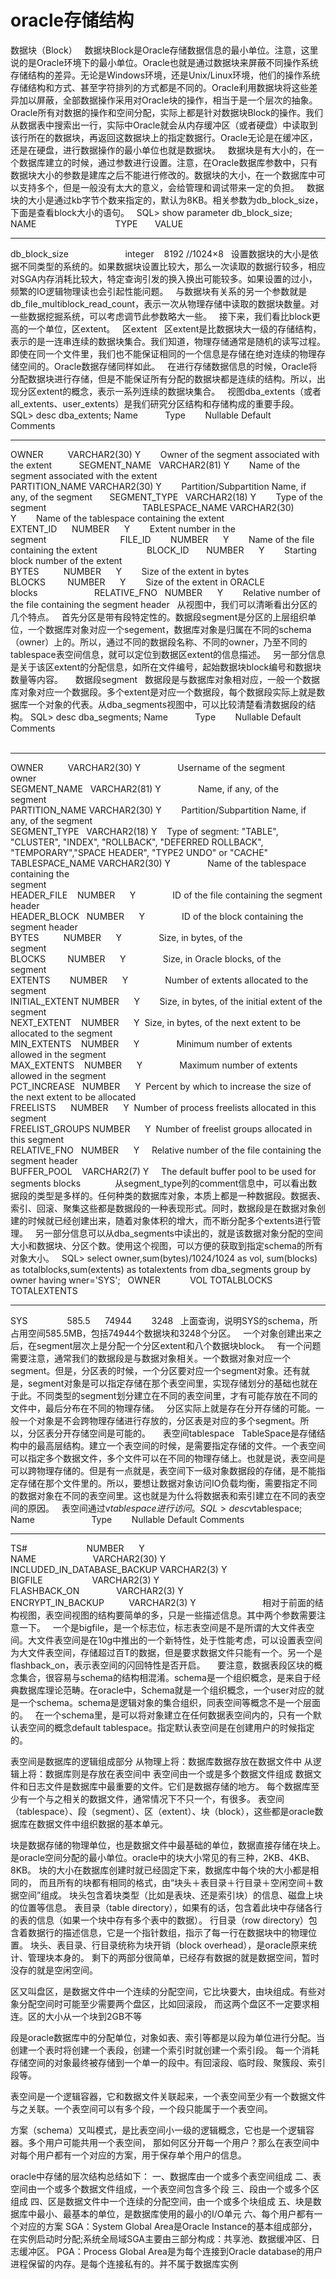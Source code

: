 # oracle存储结构
数据块（Block）
 
数据块Block是Oracle存储数据信息的最小单位。注意，这里说的是Oracle环境下的最小单位。Oracle也就是通过数据块来屏蔽不同操作系统存储结构的差异。无论是Windows环境，还是Unix/Linux环境，他们的操作系统存储结构和方式、甚至字符排列的方式都是不同的。Oracle利用数据块将这些差异加以屏蔽，全部数据操作采用对Oracle块的操作，相当于是一个层次的抽象。
 
Oracle所有对数据的操作和空间分配，实际上都是针对数据块Block的操作。我们从数据表中搜索出一行，实际中Oracle就会从内存缓冲区（或者硬盘）中读取到该行所在的数据块，再返回这数据块上的指定数据行。Oracle无论是在缓冲区，还是在硬盘，进行数据操作的最小单位也就是数据块。
 
数据块是有大小的，在一个数据库建立的时候，通过参数进行设置。注意，在Oracle数据库参数中，只有数据块大小的参数是建库之后不能进行修改的。数据块的大小，在一个数据库中可以支持多个，但是一般没有太大的意义，会给管理和调试带来一定的负担。
 
数据块的大小是通过kb字节个数来指定的，默认为8KB。相关参数为db_block_size，下面是查看block大小的语句。
 
SQL> show parameter db_block_size;
 
NAME                                TYPE       VALUE
------------------------------------ ----------- ------------------------------
db_block_size                       integer    8192 //1024×8
 
设置数据块的大小是依据不同类型的系统的。如果数据块设置比较大，那么一次读取的数据行较多，相应对SGA内存消耗比较大，特定查询引发的换入换出可能较多。如果设置的过小，频繁的IO逻辑物理读也会引起性能问题。
 
与数据块有关系的另一个参数就是db_file_multiblock_read_count，表示一次从物理存储中读取的数据块数量。对一些数据挖掘系统，可以考虑调节此参数略大一些。
 
接下来，我们看比block更高的一个单位，区extent。
 
区extent
 
区extent是比数据块大一级的存储结构，表示的是一连串连续的数据块集合。我们知道，物理存储通常是随机的读写过程。即使在同一个文件里，我们也不能保证相同的一个信息是存储在绝对连续的物理存储空间的。Oracle数据存储同样如此。
 
在进行存储数据信息的时候，Oracle将分配数据块进行存储，但是不能保证所有分配的数据块都是连续的结构。所以，出现分区extent的概念，表示一系列连续的数据块集合。
 
视图dba_extents（或者all_extents、user_extents）是我们研究分区结构和存储构成的重要手段。
 
SQL> desc dba_extents;
Name           Type        Nullable Default Comments                                                 
--------------- ------------ -------- ------- ---------------------------------------------------------
OWNER          VARCHAR2(30) Y        Owner of the segment associated with the extent          
SEGMENT_NAME   VARCHAR2(81) Y        Name of the segment associated with the extent           
PARTITION_NAME VARCHAR2(30) Y        Partition/Subpartition Name, if any, of the segment      
SEGMENT_TYPE   VARCHAR2(18) Y        Type of the segment                                      
TABLESPACE_NAME VARCHAR2(30) Y        Name of the tablespace containing the extent             
EXTENT_ID      NUMBER      Y        Extent number in the segment                             
FILE_ID        NUMBER      Y        Name of the file containing the extent                   
BLOCK_ID       NUMBER      Y        Starting block number of the extent                      
BYTES          NUMBER      Y        Size of the extent in bytes                              
BLOCKS         NUMBER      Y        Size of the extent in ORACLE blocks                      
RELATIVE_FNO   NUMBER      Y        Relative number of the file containing the segment header
 
从视图中，我们可以清晰看出分区的几个特点。
 
首先分区是带有段特定性的。数据段segment是分区的上层组织单位，一个数据库对象对应一个segement，数据库对象是归属在不同的schema（owner）上的。所以，通过不同的数据段名称、不同的owner，乃至不同的tablespace表空间信息，就可以定位到数据区extent的信息描述。
 
另一部分信息是关于该区extent的分配信息，如所在文件编号，起始数据块block编号和数据块数量等内容。
 
 
数据段segment
 
数据段是与数据库对象相对应，一般一个数据库对象对应一个数据段。多个extent是对应一个数据段，每个数据段实际上就是数据库一个对象的代表。从dba_segments视图中，可以比较清楚看清数据段的结构。
SQL> desc dba_segments;
Name           Type        Nullable Default Comments                                                                                                                              
--------------- ------------ -------- -------
OWNER          VARCHAR2(30) Y               Username of the segment owner                                                                                                         
SEGMENT_NAME   VARCHAR2(81) Y               Name, if any, of the segment                                                                                                          
PARTITION_NAME VARCHAR2(30) Y        Partition/Subpartition Name, if any, of the segment                                                                                   
SEGMENT_TYPE   VARCHAR2(18) Y    Type of segment: "TABLE", "CLUSTER", "INDEX", "ROLLBACK",
"DEFERRED ROLLBACK", "TEMPORARY","SPACE HEADER", "TYPE2 UNDO" or "CACHE"
TABLESPACE_NAME VARCHAR2(30) Y               Name of the tablespace containing the segment                                                                                         
HEADER_FILE    NUMBER      Y               ID of the file containing the segment header                                                                                          
HEADER_BLOCK   NUMBER      Y               ID of the block containing the segment header                                                                                         
BYTES          NUMBER      Y               Size, in bytes, of the segment                                                                                                        
BLOCKS         NUMBER      Y               Size, in Oracle blocks, of the segment                                                                                                
EXTENTS        NUMBER      Y               Number of extents allocated to the segment                                                                                            
INITIAL_EXTENT NUMBER      Y        Size, in bytes, of the initial extent of the segment                                                                                  
NEXT_EXTENT    NUMBER      Y  Size, in bytes, of the next extent to be allocated to the segment                                                                     
MIN_EXTENTS    NUMBER      Y               Minimum number of extents allowed in the segment                                                                                      
MAX_EXTENTS    NUMBER      Y               Maximum number of extents allowed in the segment                                                                                      
PCT_INCREASE   NUMBER      Y  Percent by which to increase the size of the next extent to be allocated                                                              
FREELISTS      NUMBER      Y  Number of process freelists allocated in this segment                                                                                 
FREELIST_GROUPS NUMBER      Y  Number of freelist groups allocated in this segment                                                                                   
RELATIVE_FNO   NUMBER      Y     Relative number of the file containing the segment header                                                                             
BUFFER_POOL    VARCHAR2(7) Y     The default buffer pool to be used for segments blocks           
 
从segment_type列的comment信息中，可以看出数据段的类型是多样的。任何种类的数据库对象，本质上都是一种数据段。数据表、索引、回滚、聚集这些都是数据段的一种表现形式。同时，数据段是在数据对象创建的时候就已经创建出来，随着对象体积的增大，而不断分配多个extents进行管理。
 
另一部分信息可以从dba_segments中读出的，就是该数据对象分配的空间大小和数据块、分区个数。使用这个视图，可以方便的获取到指定schema的所有对象大小。
 
SQL> select owner,sum(bytes)/1024/1024 as vol, sum(blocks) as totalblocks,sum(extents) as totalextents from dba_segments group by owner having wner='SYS';
 
OWNER            VOL TOTALBLOCKS TOTALEXTENTS
------------------------------ ---------- ----------- ------------
SYS                585.5      74944        3248
 
上面查询，说明SYS的schema，所占用空间585.5MB，包括74944个数据块和3248个分区。
 
一个对象创建出来之后，在segment层次上是分配一个分区extent和八个数据块block。
 
有一个问题需要注意，通常我们的数据段是与数据对象相关。一个数据对象对应一个segment。但是，分区表的时候，一个分区要对应一个segment对象。还有就是，segment对象是可以指定存储在那个表空间里，实现存储划分的基础也就在于此。不同类型的segment划分建立在不同的表空间里，才有可能存放在不同的文件中，最后分布在不同的物理存储。
 
分区实际上就是存在分开存储的可能。一般一个对象是不会跨物理存储进行存放的，分区表是对应的多个segment。所以，分区表分开存储空间是可能的。
 
 
表空间tablespace
 
TableSpace是存储结构中的最高层结构。建立一个表空间的时候，是需要指定存储的文件。一个表空间可以指定多个数据文件，多个文件可以在不同的物理存储上。也就是说，表空间是可以跨物理存储的。但是有一点就是，表空间下一级对象数据段的存储，是不能指定存储在那个文件里的。所以，要想让数据对象访问IO负载均衡，需要指定不同的数据对象在不同的表空间里。这也就是为什么将数据表和索引建立在不同的表空间的原因。
 
表空间通过v$tablespace进行访问。
 
SQL> desc v$tablespace;
Name                       Type        Nullable Default Comments
--------------------------- ------------ -------- ------- --------
TS#                        NUMBER      Y                        
NAME                       VARCHAR2(30) Y                        
INCLUDED_IN_DATABASE_BACKUP VARCHAR2(3) Y                        
BIGFILE                    VARCHAR2(3) Y                        
FLASHBACK_ON               VARCHAR2(3) Y                        
ENCRYPT_IN_BACKUP          VARCHAR2(3) Y                        
 
相对于前面的结构视图，表空间视图的结构要简单的多，只是一些描述信息。其中两个参数需要注意一下。
 
一个是bigfile，是一个标志位，标志表空间是不是所谓的大文件表空间。大文件表空间是在10g中推出的一个新特性，处于性能考虑，可以设置表空间为大文件表空间，存储超过百T的数据，但是要求数据文件只能有一个。另一个是flashback_on，表示表空间的闪回特性是否开启。
 
 
要注意，数据表段区块的概念集合，很容易与schema的结构相混淆。schema是一个组织概念，是来自于经典数据库理论范畴。在oracle中，Schema就是一个组织概念，一个user对应的就是一个schema。schema是逻辑对象的集合组织，同表空间等概念不是一个层面的。
 
在一个schema里，是可以将对象建立在任何数据表空间内的，只有一个默认表空间的概念default tablespace。指定默认表空间是在创建用户的时候指定的。

表空间是数据库的逻辑组成部分
从物理上将：数据库数据存放在数据文件中
从逻辑上将：数据库则是存放在表空间中
表空间由一个或是多个数据文件组成
数据文件和日志文件是数据库中最重要的文件。它们是数据存储的地方。
每个数据库至少有一个与之相关的数据文件，通常情况下不只一个，有很多。
表空间（tablespace）、段（segment）、区（extent）、块（block），这些都是oracle数据库在数据文件中组织数据的基本单元。

块是数据存储的物理单位，也是数据文件中最基础的单位，数据直接存储在块上。
是oracle空间分配的最小单位。oracle中的块大小常见的有三种，2KB、4KB、8KB。
块的大小在数据库创建时就已经固定下来，数据库中每个块的大小都是相同的，
而且所有的块都有相同的格式，由“块头＋表目录＋行目录＋空闲空间＋数据空间”组成。
块头包含着块类型（比如是表块、还是索引块）的信息、磁盘上块的位置等信息。
表目录（table directory），如果有的话，包含着此块中存储各行的表的信息（如果一个块中存有多个表中的数据）。
行目录（row directory）包含着数据行的描述信息，它是一个指针数组，指示了每一行在数据块中的物理位置。
块头、表目录、行目录统称为块开销（block overhead），是oracle原来统计、管理块本身的。
剩下的两部分很简单，已经存有数据的就是数据空间，暂时没存的就是空闲空间。

区又叫盘区，是数据文件中一个连续的分配空间，它比块要大，由块组成。有些对象分配空间时可能至少需要两个盘区，比如回滚段，
而这两个盘区不一定要求相连。区的大小从一个块到2GB不等

段是oracle数据库中的分配单位，对象如表、索引等都是以段为单位进行分配。当创建一个表时将创建一个表段，创建一个索引时就创建一个索引段。
每一个消耗存储空间的对象最终被存储到一个单一的段中。有回滚段、临时段、聚簇段、索引段等。

表空间是一个逻辑容器，它和数据文件关联起来，一个表空间至少有一个数据文件与之关联。一个表空间可以有多个段，一个段只能属于一个表空间。

方案（schema）又叫模式，是比表空间小一级的逻辑概念，它也是一个逻辑容器。多个用户可能共用一个表空间，
那如何区分开每一个用户？那么在表空间中对每个用户都有一个对应的方案，用于保存单个用户的信息。

oracle中存储的层次结构总结如下：
一、数据库由一个或多个表空间组成
二、表空间由一个或多个数据文件组成，一个表空间包含多个段
三、段由一个或多个区组成
四、区是数据文件中一个连续的分配空间，由一个或多个块组成
五、块是数据库中最小、最基本的单位，是数据库使用的最小的I/O单元
六、每个用户都有一个对应的方案
SGA：System Global Area是Oracle Instance的基本组成部分，在实例启动时分配;系统全局域SGA主要由三部分构成：共享池、数据缓冲区、日志缓冲区。
PGA：Process Global Area是为每个连接到Oracle database的用户进程保留的内存。是每个连接私有的。并不属于数据库实例